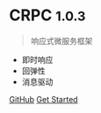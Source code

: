 # CRPC <small>1.0.3</small>

> 响应式微服务框架

- 即时响应
- 回弹性
- 消息驱动

[GitHub](https://github.com/leeyazhou/crpc)
[Get Started](/README.md)

